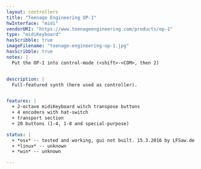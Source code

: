 ```yaml
---
layout: controllers
title: "Teenage Engineering OP-1"
hwInterface: "midi"
vendorURI: "https://www.teenageengineering.com/products/op-1"
type: "midiKeyboard"
hasScribble: true
imageFilename: "teenage-engineering-op-1.jpg"
hasScribble: true
notes: |
  Put the OP-1 into control-mode (<shift>-<COM>, then 2)


description: |
  Full-featured synth (here used as controller).


features: |
  + 2-octave midiKeyboard witch transpose buttons
  + 4 encoders with hat-switch
  + transport section
  + 20 buttons (1-4, 1-8 and special-purpose)

status: |
  + *osx* -- tested and working, gui not built. 15.3.2016 by LFSaw.de
  + *linux* -- unknown
  + *win* -- unknown

---
```

